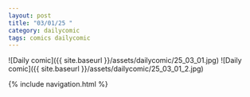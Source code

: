 ```yaml
---
layout: post
title: "03/01/25 "
category: dailycomic
tags: comics dailycomic
---
```

![Daily comic]({{ site.baseurl }}/assets/dailycomic/25_03_01.jpg)
![Daily comic]({{ site.baseurl }}/assets/dailycomic/25_03_01_2.jpg)

{% include navigation.html %}

